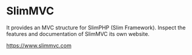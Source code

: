 # SlimMVC

It provides an MVC structure for SlimPHP (Slim Framework). Inspect the features and documentation of SlimMVC its own website.

https://www.slimmvc.com